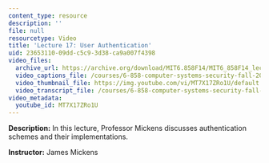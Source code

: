 ```yaml
---
content_type: resource
description: ''
file: null
resourcetype: Video
title: 'Lecture 17: User Authentication'
uid: 23653110-09dd-c5c9-3d38-ca9a007f4398
video_files:
  archive_url: https://archive.org/download/MIT6.858F14/MIT6_858F14_lec17_300k.mp4
  video_captions_file: /courses/6-858-computer-systems-security-fall-2014/05e7fa4cd53c5c6ab6cc52c09530e29c_MT7X17ZRo1U.vtt
  video_thumbnail_file: https://img.youtube.com/vi/MT7X17ZRo1U/default.jpg
  video_transcript_file: /courses/6-858-computer-systems-security-fall-2014/5d188776e98384bfc896c212139a1ca0_MT7X17ZRo1U.pdf
video_metadata:
  youtube_id: MT7X17ZRo1U
---
```


**Description:** In this lecture, Professor Mickens discusses authentication schemes and their implementations.

**Instructor:** James Mickens